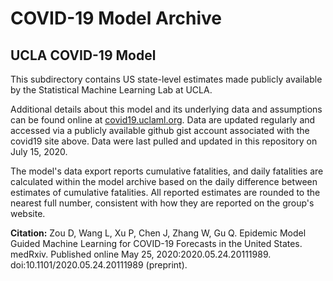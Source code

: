 # COVID-19 Model Archive

## UCLA COVID-19 Model

This subdirectory contains US state-level estimates made publicly available by the Statistical Machine Learning Lab at UCLA.

Additional details about this model and its underlying data and assumptions can be found online at [covid19.uclaml.org](https://covid19.uclaml.org/index.html). Data are updated regularly and accessed via a publicly available github gist account associated with the covid19 site above. Data were last pulled and updated in this repository on July 15, 2020.

The model's data export reports cumulative fatalities, and daily fatalities are calculated within the model archive based on the daily difference between estimates of cumulative fatalities. All reported estimates are rounded to the nearest full number, consistent with how they are reported on the group's website.

**Citation:** Zou D, Wang L, Xu P, Chen J, Zhang W, Gu Q. Epidemic Model Guided Machine Learning for COVID-19 Forecasts in the United States. medRxiv. Published online May 25, 2020:2020.05.24.20111989. doi:10.1101/2020.05.24.20111989 (preprint).
